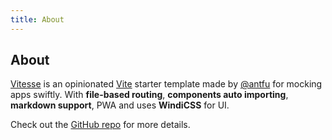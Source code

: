 ```yaml
---
title: About
---
```


<div>
  <!-- You can use Vue components inside markdown -->
  <carbon-dicom-overlay class="m-auto -mb-8 text-4xl" />
  <h2 class="!font-normal !text-xl">About</h2>
</div>

[Vitesse](https://github.com/antfu/vitesse) is an opinionated [Vite](https://github.com/vitejs/vite) starter template made by [@antfu](https://github.com/antfu) for mocking apps swiftly. With **file-based routing**, **components auto importing**, **markdown support**, PWA and uses **WindiCSS** for UI.

Check out the [GitHub repo](https://github.com/antfu/vitesse) for more details.
